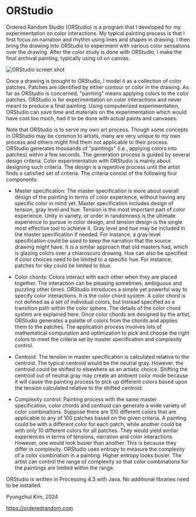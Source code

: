 # ORStudio

Ordered Random Studio (ORStudio) is a program that I developed for my experimentation on color interactions. My typical painting process is that I first focus on narration and rhythm using lines and shapes in drawing. I then bring the drawing into ORStudio to experiment with various color sensations over the drawing. After the color study is done with ORStudio, I make the final archival painting, typically using oil on canvas.

![ORStudio screen shot](screen-shot.png)

Once a drawing is brought to ORStudio, I model it as a collection of color patches. Patches are identified by either contour or color in the drawing. As far as ORStudio is concerned, "painting" means applying colors to the color patches. ORStudio is for experimentation on color interactions and never meant to produce a final painting. Using computerized experimentation, ORStudio can save time and materials on the experimentation which would have cost too much, had it to be done with actual paints and canvases.

Note that ORStudio is to serve my own art process. Though some concepts in ORStudio may be common to artists, many are very unique to my own process and others might find them not applicable to their process. ORStudio generates thousands of "paintings" (i.e., applying colors into patches) within a few seconds. The generation process is guided by several design criteria. Color experimentation with ORStudio is mainly about designing such criteria. The design is a repetitive process until the artist finds a satisfied set of criteria. The criteria consist of the following four components:

* Master specification: The master specification is more about overall design of the painting in terms of color experience, without having any specific color in mind yet. Master specification includes design of tension, gray level and hue. Tension is the most important part of color experience. Unity in variety, or order in randomness is the ultimate experience to pursue in color design, and tension design is the single most effective tool to achieve it. Gray level and hue may be included in the master specification if needed. For instance, a gray level specification could be used to keep the narration that the source drawing might have. It is a similar approach that old masters had, which is glazing colors over a chiaroscuro drawing. Hue can also be specified if color choices need to be limited to a specific hue. For instance, patches for sky could be limited to blue.

* Color chords: Colors interact with each other when they are placed together. The interaction can be pleasing sometimes, ambiguous and puzzling other times. ORStudio introduces a simple yet powerful way to specify color interactions. It is the color chord system. A color chord is not defined as a set of individual colors, but instead specified as a transition path within the color sphere. The details of the color chord system are explained here. Once color chords are designed by the artist, ORStudio generates a palette of colors from the chords and applies them to the patches. The application process involves lots of mathematical computation and optimization to pick and choose the right colors to meet the criteria set by master specification and complexity control.

* Centroid: The tension in master specification is calculated relative to the centroid. The typical centroid would be the neutral gray. However, the centroid could be shifted to elsewhere as an artistic choice. Shifting the centroid out of neutral gray may create an ambient color mode because it will cause the painting process to pick up different colors based upon the tension calculated relative to the shifted centroid.

* Complexity control: Painting process with the same master specification, color chords and centroid can generate a wide variety of color combinations. Suppose there are 100 different colors that are applicable to any of 100 patches based on the given criteria. A painting could be with a different color for each patch, while another could be with only 10 different colors for all patches. They would yield similar experiences in terms of tensions, narration and color interactions. However, one would look busier than another. This is because they differ in complexity. ORStudio uses entropy to measure the complexity of a color combination in a painting. Higher entropy looks busier. The artist can control the range of complexity so that color combinations for the paintings are limited within the range.

ORStudio is written in Processing 4.3 with Java. No additional libraries need to be installed. 

Pyungchul Kim, 2024

https://orderedrandom.com


